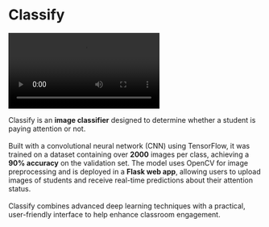 # Classify

<div>
  <video src="https://github.com/user-attachments/assets/8c63ca0a-a42d-49c7-905c-7c18b652bf5c" width="300" controls>
    Your browser does not support the video tag.
  </video>
</div>

Classify is an **image classifier** designed to determine whether a student is paying attention or not. 
<br/>
<br/>
Built with a convolutional neural network (CNN) using TensorFlow, it was trained on a dataset containing over **2000** images per class, achieving a **90% accuracy** on the validation set. The model uses OpenCV for image preprocessing and is deployed in a **Flask web app**, allowing users to upload images of students and receive real-time predictions about their attention status. 
<br/>
<br/>
Classify combines advanced deep learning techniques with a practical, user-friendly interface to help enhance classroom engagement.
